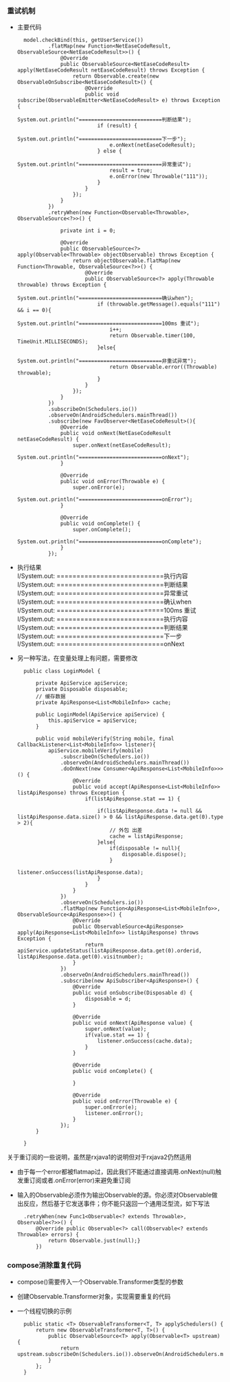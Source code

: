 ### 重试机制

- 主要代码

        model.checkBind(this, getUserService())
                .flatMap(new Function<NetEaseCodeResult, ObservableSource<NetEaseCodeResult>>() {
                    @Override
                    public ObservableSource<NetEaseCodeResult> apply(NetEaseCodeResult netEaseCodeResult) throws Exception {
                        return Observable.create(new ObservableOnSubscribe<NetEaseCodeResult>() {
                            @Override
                            public void subscribe(ObservableEmitter<NetEaseCodeResult> e) throws Exception {
                                System.out.println("===========================判断结果");
                                if (result) {
                                    System.out.println("===========================下一步");
                                    e.onNext(netEaseCodeResult);
                                } else {
                                    System.out.println("===========================异常重试");
                                    result = true;
                                    e.onError(new Throwable("111"));
                                }
                            }
                        });
                    }
                })
                .retryWhen(new Function<Observable<Throwable>, ObservableSource<?>>() {

                    private int i = 0;

                    @Override
                    public ObservableSource<?> apply(Observable<Throwable> objectObservable) throws Exception {
                        return objectObservable.flatMap(new Function<Throwable, ObservableSource<?>>() {
                            @Override
                            public ObservableSource<?> apply(Throwable throwable) throws Exception {
                                System.out.println("===========================确认when");
                                if (throwable.getMessage().equals("111") && i == 0){
                                    System.out.println("===========================100ms 重试");
                                    i++;
                                    return Observable.timer(100, TimeUnit.MILLISECONDS);
                                }else{
                                    System.out.println("===========================非重试异常");
                                    return Observable.error((Throwable) throwable);
                                }
                            }
                        });
                    }
                })
                .subscribeOn(Schedulers.io())
                .observeOn(AndroidSchedulers.mainThread())
                .subscribe(new FavObserver<NetEaseCodeResult>(){
                    @Override
                    public void onNext(NetEaseCodeResult netEaseCodeResult) {
                        super.onNext(netEaseCodeResult);
                        System.out.println("===========================onNext");
                    }

                    @Override
                    public void onError(Throwable e) {
                        super.onError(e);
                        System.out.println("===========================onError");
                    }

                    @Override
                    public void onComplete() {
                        super.onComplete();
                        System.out.println("===========================onComplete");
                    }
                });

- 执行结果  
I/System.out: ===========================执行内容  
I/System.out: ===========================判断结果  
I/System.out: ===========================异常重试  
I/System.out: ===========================确认when  
I/System.out: ===========================100ms 重试  
I/System.out: ===========================执行内容  
I/System.out: ===========================判断结果  
I/System.out: ===========================下一步  
I/System.out: ===========================onNext  

- 另一种写法，在变量处理上有问题，需要修改

        public class LoginModel {

            private ApiService apiService;
            private Disposable disposable;
            // 缓存数据
            private ApiResponse<List<MobileInfo>> cache;

            public LoginModel(ApiService apiService) {
                this.apiService = apiService;
            }

            public void mobileVerify(String mobile, final CallbackListener<List<MobileInfo>> listener){
                apiService.mobileVerify(mobile)
                    .subscribeOn(Schedulers.io())
                    .observeOn(AndroidSchedulers.mainThread())
                    .doOnNext(new Consumer<ApiResponse<List<MobileInfo>>>() {
                        @Override
                        public void accept(ApiResponse<List<MobileInfo>> listApiResponse) throws Exception {
                            if(listApiResponse.stat == 1) {

                                if(listApiResponse.data != null && listApiResponse.data.size() > 0 && listApiResponse.data.get(0).type > 2){
                                    // 外包 出差
                                    cache = listApiResponse;
                                }else{
                                    if(disposable != null){
                                        disposable.dispose();
                                    }
                                    listener.onSuccess(listApiResponse.data);
                                }
                            }
                        }
                    })
                    .observeOn(Schedulers.io())
                    .flatMap(new Function<ApiResponse<List<MobileInfo>>, ObservableSource<ApiResponse>>() {
                        @Override
                        public ObservableSource<ApiResponse> apply(ApiResponse<List<MobileInfo>> listApiResponse) throws Exception {
                            return apiService.updateStatus(listApiResponse.data.get(0).orderid, listApiResponse.data.get(0).visitnumber);
                        }
                    })
                    .observeOn(AndroidSchedulers.mainThread())
                    .subscribe(new ApiSubscriber<ApiResponse>() {
                        @Override
                        public void onSubscribe(Disposable d) {
                            disposable = d;
                        }

                        @Override
                        public void onNext(ApiResponse value) {
                            super.onNext(value);
                            if(value.stat == 1) {
                                listener.onSuccess(cache.data);
                            }
                        }

                        @Override
                        public void onComplete() {

                        }

                        @Override
                        public void onError(Throwable e) {
                            super.onError(e);
                            listener.onError();
                        }
                    });
            }

        }

关于重订阅的一些说明，虽然是rxjava1的说明但对于rxjava2仍然适用  
- 由于每一个error都被flatmap过，因此我们不能通过直接调用.onNext(null)触发重订阅或者.onError(error)来避免重订阅  
- 输入的Observable必须作为输出Observable的源。你必须对Observable<Throwable>做出反应，然后基于它发送事件；你不能只返回一个通用泛型流，如下写法  

        .retryWhen(new Func1<Observable<? extends Throwable>, Observable<?>>() {
            @Override public Observable<?> call(Observable<? extends Throwable> errors) {
                return Observable.just(null);}
            })


### compose消除重复代码

- compose()需要传入一个Observable.Transformer类型的参数  
- 创建Observable.Transformer对象，实现需要重复的代码  

- 一个线程切换的示例

        public static <T> ObservableTransformer<T, T> applySchedulers() {
            return new ObservableTransformer<T, T>() {
                public ObservableSource<T> apply(Observable<T> upstream) {
                    return upstream.subscribeOn(Schedulers.io()).observeOn(AndroidSchedulers.mainThread());
                }
            };
        }